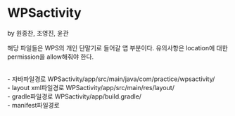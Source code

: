 # WPSactivity
by 원종찬, 조영진, 윤관

해당 파일들은 WPS의 개인 단말기로 들어갈 앱 부분이다.
유의사항은 location에 대한 permission을 allow해줘야 한다.

<br> - 자바파일경로
WPSactivity/app/src/main/java/com/practice/wpsactivity/
<br> - layout xml파일경로
WPSactivity/app/src/main/res/layout/
<br> - gradle파일경로
WPSactivity/app/build.gradle/
<br> - manifest파일경로

